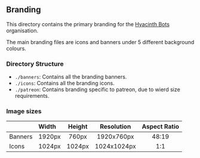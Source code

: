 ## Branding

This directory contains the primary branding for the [Hyacinth Bots](https://github.com/HyacinthBots) organisation.

The main branding files are icons and banners under 5 different background colours.

### Directory Structure

* `./banners`: Contains all the branding banners.
* `./icons`: Contains all the branding icons.
* `./patreon`: Contains branding specific to patreon, due to wierd size requirements.

### Image sizes

|         | Width  | Height | Resolution  | Aspect Ratio |
|:--------|:-------|:------:|:-----------:|:------------:|
| Banners | 1920px | 760px  | 1920x760px  |    48:19     |
| Icons   | 1024px | 1024px | 1024x1024px |     1:1      |